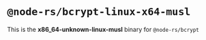 # `@node-rs/bcrypt-linux-x64-musl`

This is the **x86_64-unknown-linux-musl** binary for `@node-rs/bcrypt`

